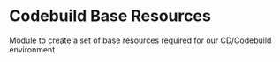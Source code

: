 # Codebuild Base Resources

Module to create a set of base resources required for our CD/Codebuild environment
